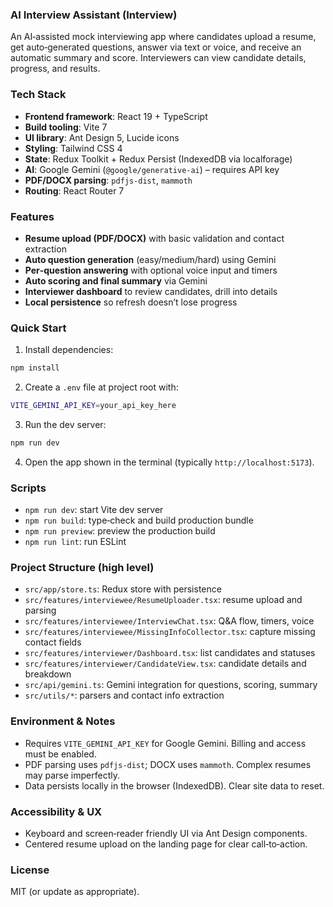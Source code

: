 ### AI Interview Assistant (Interview)

An AI‑assisted mock interviewing app where candidates upload a resume, get auto‑generated questions, answer via text or voice, and receive an automatic summary and score. Interviewers can view candidate details, progress, and results.

### Tech Stack
- **Frontend framework**: React 19 + TypeScript
- **Build tooling**: Vite 7
- **UI library**: Ant Design 5, Lucide icons
- **Styling**: Tailwind CSS 4
- **State**: Redux Toolkit + Redux Persist (IndexedDB via localforage)
- **AI**: Google Gemini (`@google/generative-ai`) – requires API key
- **PDF/DOCX parsing**: `pdfjs-dist`, `mammoth`
- **Routing**: React Router 7

### Features
- **Resume upload (PDF/DOCX)** with basic validation and contact extraction
- **Auto question generation** (easy/medium/hard) using Gemini
- **Per‑question answering** with optional voice input and timers
- **Auto scoring and final summary** via Gemini
- **Interviewer dashboard** to review candidates, drill into details
- **Local persistence** so refresh doesn’t lose progress

### Quick Start
1. Install dependencies:
```bash
npm install
```
2. Create a `.env` file at project root with:
```bash
VITE_GEMINI_API_KEY=your_api_key_here
```
3. Run the dev server:
```bash
npm run dev
```
4. Open the app shown in the terminal (typically `http://localhost:5173`).

### Scripts
- `npm run dev`: start Vite dev server
- `npm run build`: type‑check and build production bundle
- `npm run preview`: preview the production build
- `npm run lint`: run ESLint

### Project Structure (high level)
- `src/app/store.ts`: Redux store with persistence
- `src/features/interviewee/ResumeUploader.tsx`: resume upload and parsing
- `src/features/interviewee/InterviewChat.tsx`: Q&A flow, timers, voice
- `src/features/interviewee/MissingInfoCollector.tsx`: capture missing contact fields
- `src/features/interviewer/Dashboard.tsx`: list candidates and statuses
- `src/features/interviewer/CandidateView.tsx`: candidate details and breakdown
- `src/api/gemini.ts`: Gemini integration for questions, scoring, summary
- `src/utils/*`: parsers and contact info extraction

### Environment & Notes
- Requires `VITE_GEMINI_API_KEY` for Google Gemini. Billing and access must be enabled.
- PDF parsing uses `pdfjs-dist`; DOCX uses `mammoth`. Complex resumes may parse imperfectly.
- Data persists locally in the browser (IndexedDB). Clear site data to reset.

### Accessibility & UX
- Keyboard and screen‑reader friendly UI via Ant Design components.
- Centered resume upload on the landing page for clear call‑to‑action.

### License
MIT (or update as appropriate).
